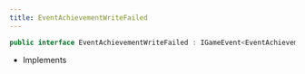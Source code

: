 ```yaml
---
title: EventAchievementWriteFailed
---
```


```csharp
public interface EventAchievementWriteFailed : IGameEvent<EventAchievementWriteFailed>
```

- Implements

